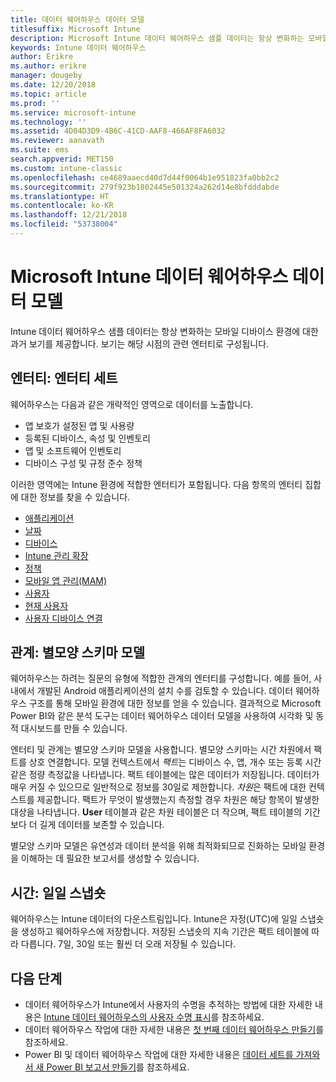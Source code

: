 ```yaml
---
title: 데이터 웨어하우스 데이터 모델
titlesuffix: Microsoft Intune
description: Microsoft Intune 데이터 웨어하우스 샘플 데이터는 항상 변화하는 모바일 환경에 대한 과거 보기를 제공합니다.
keywords: Intune 데이터 웨어하우스
author: Erikre
ms.author: erikre
manager: dougeby
ms.date: 12/20/2018
ms.topic: article
ms.prod: ''
ms.service: microsoft-intune
ms.technology: ''
ms.assetid: 4D04D3D9-4B6C-41CD-AAF8-466AF8FA6032
ms.reviewer: aanavath
ms.suite: ems
search.appverid: MET150
ms.custom: intune-classic
ms.openlocfilehash: ce4689aaecd40d7d44f0064b1e951823fa0bb2c2
ms.sourcegitcommit: 279f923b1802445e501324a262d14e8bfdddabde
ms.translationtype: HT
ms.contentlocale: ko-KR
ms.lasthandoff: 12/21/2018
ms.locfileid: "53738004"
---
```

# <a name="microsoft-intune-data-warehouse-data-model"></a>Microsoft Intune 데이터 웨어하우스 데이터 모델

Intune 데이터 웨어하우스 샘플 데이터는 항상 변화하는 모바일 디바이스 환경에 대한 과거 보기를 제공합니다. 보기는 해당 시점의 관련 엔터티로 구성됩니다.

## <a name="entities-entity-sets"></a>엔터티: 엔터티 세트

웨어하우스는 다음과 같은 개략적인 영역으로 데이터를 노출합니다.

  -  앱 보호가 설정된 앱 및 사용량
  -  등록된 디바이스, 속성 및 인벤토리
  -  앱 및 소프트웨어 인벤토리
  -  디바이스 구성 및 규정 준수 정책

이러한 영역에는 Intune 환경에 적합한 엔터티가 포함됩니다. 다음 항목의 엔터티 집합에 대한 정보를 찾을 수 있습니다.

  -  [애플리케이션](reports-ref-application.md)
  -  [날짜](reports-ref-date.md)
  -  [디바이스](reports-ref-devices.md)
  -  [Intune 관리 확장](reports-ref-intunemanagementextension.md)
  -  [정책](reports-ref-policy.md)
  -  [모바일 앱 관리(MAM)](reports-ref-mobile-app-management.md)
  -  [사용자](reports-ref-user.md)
  -  [현재 사용자](reports-ref-current-user.md)
  -  [사용자 디바이스 연결](reports-ref-user-device.md)

## <a name="relationships-star-schema-model"></a>관계: 별모양 스키마 모델

웨어하우스는 하려는 질문의 유형에 적합한 관계의 엔터티를 구성합니다. 예를 들어, 사내에서 개발된 Android 애플리케이션의 설치 수를 검토할 수 있습니다. 데이터 웨어하우스 구조를 통해 모바일 환경에 대한 정보를 얻을 수 있습니다. 결과적으로 Microsoft Power BI와 같은 분석 도구는 데이터 웨어하우스 데이터 모델을 사용하여 시각화 및 동적 대시보드를 만들 수 있습니다.

엔터티 및 관계는 별모양 스키마 모델을 사용합니다. 별모양 스키마는 시간 차원에서 팩트를 상호 연결합니다. 모델 컨텍스트에서 *팩트*는 디바이스 수, 앱, 개수 또는 등록 시간 같은 정량 측정값을 나타냅니다. 팩트 테이블에는 많은 데이터가 저장됩니다. 데이터가 매우 커질 수 있으므로 일반적으로 정보를 30일로 제한합니다. *차원*은 팩트에 대한 컨텍스트를 제공합니다. 팩트가 무엇이 발생했는지 측정할 경우 차원은 해당 항목이 발생한 대상을 나타냅니다. **User** 테이블과 같은 차원 테이블은 더 작으며, 팩트 테이블의 기간보다 더 길게 데이터를 보존할 수 있습니다. 

별모양 스키마 모델은 유연성과 데이터 분석을 위해 최적화되므로 진화하는 모바일 환경을 이해하는 데 필요한 보고서를 생성할 수 있습니다.

## <a name="time-daily-snapshots"></a>시간: 일일 스냅숏

웨어하우스는 Intune 데이터의 다운스트림입니다. Intune은 자정(UTC)에 일일 스냅숏을 생성하고 웨어하우스에 저장합니다. 저장된 스냅숏의 지속 기간은 팩트 테이블에 따라 다릅니다. 7일, 30일 또는 훨씬 더 오래 저장될 수 있습니다.

## <a name="next-steps"></a>다음 단계

 - 데이터 웨어하우스가 Intune에서 사용자의 수명을 추적하는 방법에 대한 자세한 내용은 [Intune 데이터 웨어하우스의 사용자 수명 표시](reports-ref-user-timeline.md)를 참조하세요.
 - 데이터 웨어하우스 작업에 대한 자세한 내용은 [첫 번째 데이터 웨어하우스 만들기](https://www.codeproject.com/Articles/652108/Create-First-Data-WareHouse)를 참조하세요.
 - Power BI 및 데이터 웨어하우스 작업에 대한 자세한 내용은 [데이터 세트를 가져와서 새 Power BI 보고서 만들기](https://powerbi.microsoft.com/documentation/powerbi-service-create-a-new-report/)를 참조하세요. 
